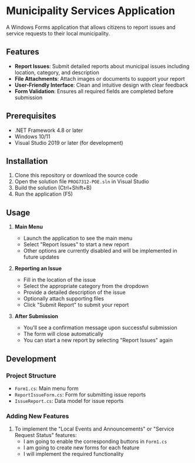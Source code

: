 # Municipality Services Application

A Windows Forms application that allows citizens to report issues and service requests to their local municipality.

## Features

- **Report Issues**: Submit detailed reports about municipal issues including location, category, and description
- **File Attachments**: Attach images or documents to support your report
- **User-Friendly Interface**: Clean and intuitive design with clear feedback
- **Form Validation**: Ensures all required fields are completed before submission

## Prerequisites

- .NET Framework 4.8 or later
- Windows 10/11
- Visual Studio 2019 or later (for development)

## Installation

1. Clone this repository or download the source code
2. Open the solution file `PROG7312-POE.sln` in Visual Studio
3. Build the solution (Ctrl+Shift+B)
4. Run the application (F5)

## Usage

1. **Main Menu**
   - Launch the application to see the main menu
   - Select "Report Issues" to start a new report
   - Other options are currently disabled and will be implemented in future updates

2. **Reporting an Issue**
   - Fill in the location of the issue
   - Select the appropriate category from the dropdown
   - Provide a detailed description of the issue
   - Optionally attach supporting files
   - Click "Submit Report" to submit your report

3. **After Submission**
   - You'll see a confirmation message upon successful submission
   - The form will close automatically
   - You can start a new report by selecting "Report Issues" again

## Development

### Project Structure

- `Form1.cs`: Main menu form
- `ReportIssueForm.cs`: Form for submitting issue reports
- `IssueReport.cs`: Data model for issue reports

### Adding New Features

1. To implement the "Local Events and Announcements" or "Service Request Status" features:
   - I am going to enable the corresponding buttons in `Form1.cs`
   - I am going to create new forms for each feature
   - I will implement the required functionality



